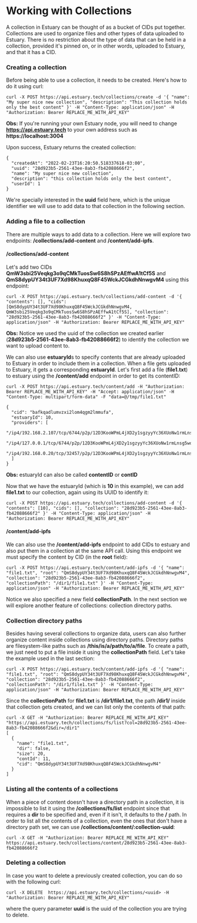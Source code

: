 # Working with Collections
A collection in Estuary can be thought of as a bucket of CIDs put together. Collections are used to organize files and other types of data uploaded to Estuary. There is no restriction about the type of data that can be held in a collection, provided it's pinned on, or in other words, uploaded to Estuary, and that it has a CID.

### Creating a collection
Before being able to use a collection, it needs to be created. Here's how to do it using curl:
```
curl -X POST https://api.estuary.tech/collections/create -d '{ "name": "My super nice new collection", "description": "This collection holds only the best content" }' -H "Content-Type: application/json" -H "Authorization: Bearer REPLACE_ME_WITH_API_KEY"
```
**Obs:** If you're running your own Estuary node, you will need to change **https://api.estuary.tech** to your own address such as **https://localhost:3004**

Upon success, Estuary returns the created collection:
```
{
  "createdAt": "2022-02-23T16:20:50.518337618-03:00",
  "uuid": "28d923b5-2561-43ee-8ab3-fb42088666f2",
  "name": "My super nice new collection",
  "description": "this collection holds only the best content",
  "userId": 1
}
```
We're specially interested in the **uuid** field here, which is the unique identifier we will use to add data to that collection in the following section.


### Adding a file to a collection
There are multiple ways to add data to a collection. Here we will explore two endpoints: **/collections/add-content** and **/content/add-ipfs**.

#### /collections/add-content
Let's add two CIDs **QmW3sbi25Veqkg3o9qCMkTuosSw6S8hSPzAEffwA1tCf5S** and **QmS8dypUY34t3UF7Xd98KhuxqQ8F45WckJCGkdhNnwgvM4** using this endpoint:
```
curl -X POST https://api.estuary.tech/collections/add-content -d '{ "contents": [], "cids": [QmS8dypUY34t3UF7Xd98KhuxqQ8F45WckJCGkdhNnwgvM4, QmW3sbi25Veqkg3o9qCMkTuosSw6S8hSPzAEffwA1tCf5S], "collection": "28d923b5-2561-43ee-8ab3-fb42088666f2" }' -H "Content-Type: application/json" -H "Authorization: Bearer REPLACE_ME_WITH_API_KEY"
```
**Obs:** Notice we used the uuid of the collection we created earlier (**28d923b5-2561-43ee-8ab3-fb42088666f2**) to identify the collection we want to upload content to.

We can also use **estuaryId**s to specify contents that are already uploaded to Estuary in order to include them in a collection. When a file gets uploaded to Estuary, it gets a corresponding **estuaryId**. Let's first add a file (**file1.txt**) to estuary using the **/content/add** endpoint in order to get its contentID:
```
curl -X POST https://api.estuary.tech/content/add -H "Authorization: Bearer REPLACE_ME_WITH_API_KEY" -H "Accept: application/json" -H "Content-Type: multipart/form-data" -F "data=@/tmp/file1.txt"

{
  "cid": "bafkqadlumvzxi2lom4qgm2lmmufa",
  "estuaryId": 10,
  "providers": [
    "/ip4/192.168.2.107/tcp/6744/p2p/12D3KooWPmL4jXD2y1sgzyyYc36XUoNw1rmLnsg5woPF24vabEVR",
    "/ip4/127.0.0.1/tcp/6744/p2p/12D3KooWPmL4jXD2y1sgzyyYc36XUoNw1rmLnsg5woPF24vabEVR",
    "/ip4/192.168.0.20/tcp/32457/p2p/12D3KooWPmL4jXD2y1sgzyyYc36XUoNw1rmLnsg5woPF24vabEVR"
  ]
}
```
**Obs:** estuaryId can also be called **contentID** or **contID**

Now that we have the estuaryId (which is **10** in this example), we can add **file1.txt** to our collection, again using its UUID to identify it:
```
curl -X POST https://api.estuary.tech/collections/add-content -d '{ "contents": [10], "cids": [], "collection": "28d923b5-2561-43ee-8ab3-fb42088666f2" }' -H "Content-Type: application/json" -H "Authorization: Bearer REPLACE_ME_WITH_API_KEY"
```

#### /content/add-ipfs
We can also use the **/content/add-ipfs** endpoint to add CIDs to estuary and also put them in a collection at the same API call. Using this endpoint we must specify the content by CID (in the **root** field):
```
curl -X POST https://api.estuary.tech/content/add-ipfs -d '{ "name": "file1.txt", "root": "QmS8dypUY34t3UF7Xd98KhuxqQ8F45WckJCGkdhNnwgvM4", "collection": "28d923b5-2561-43ee-8ab3-fb42088666f2", "collectionPath": "/dir1/file1.txt" }' -H "Content-Type: application/json" -H "Authorization: Bearer REPLACE_ME_WITH_API_KEY"
```

Notice we also specified a new field **collectionPath**. In the next section we will explore another feature of collections: collection directory paths.

### Collection directory paths
Besides having several collections to organize data, users can also further organize content inside collections using directory paths. Directory paths are filesystem-like paths such as **/this/is/a/path/to/a/file**. To create a path, we just need to put a file inside it using the **collectionPath** field. Let's take the example used in the last section:
```
curl -X POST https://api.estuary.tech/content/add-ipfs -d '{ "name": "file1.txt", "root": "QmS8dypUY34t3UF7Xd98KhuxqQ8F45WckJCGkdhNnwgvM4", "collection": "28d923b5-2561-43ee-8ab3-fb42088666f2", "collectionPath": "/dir1/file1.txt" }' -H "Content-Type: application/json" -H "Authorization: Bearer REPLACE_ME_WITH_API_KEY"
```
Since the **collectionPath** for **file1.txt** is **/dir1/file1.txt**, the path **/dir1/** inside that collection gets created, and we can list only the contents of that path:
```
curl -X GET -H "Authorization: Bearer REPLACE_ME_WITH_API_KEY" "https://api.estuary.tech/collections/fs/list?col=28d923b5-2561-43ee-8ab3-fb42088666f2&dir=/dir1"
[
  {
    "name": "file1.txt",
    "dir": false,
    "size": 20,
    "contId": 11,
    "cid": "QmS8dypUY34t3UF7Xd98KhuxqQ8F45WckJCGkdhNnwgvM4"
  }
]
```

### Listing all the contents of a collections
When a piece of content doesn't have a directory path in a collection, it is impossible to list it using the **/collections/fs/list** endpoint since that requires a **dir** to be specified and, even if it isn't, it defaults to the **/** path. In order to list all the contents of a collection, even the ones that don't have a directory path set, we can use **/collections/content/:collection-uuid**:

```
curl -X GET -H "Authorization: Bearer REPLACE_ME_WITH_API_KEY" https://api.estuary.tech/collections/content/28d923b5-2561-43ee-8ab3-fb42088666f2
```

### Deleting a collection
In case you want to delete a previously created collection, you can do so with the following curl:

```
curl -X DELETE  https://api.estuary.tech/collections/<uuid> -H "Authorization: Bearer REPLACE_ME_WITH_API_KEY"
```

where the query parameter **uuid** is the uuid of the collection you are trying to delete.



























